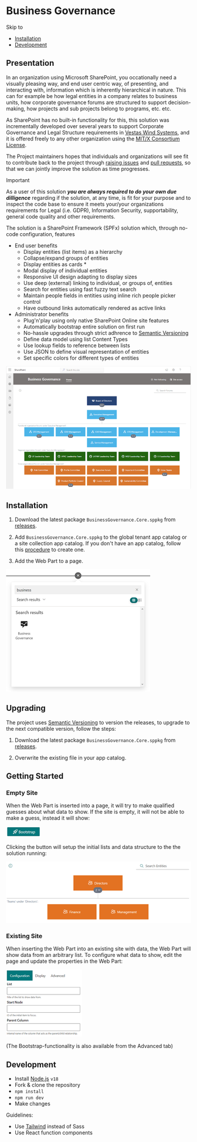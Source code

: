 # Business Governance

Skip to
* [Installation](#installation)
* [Development](#development)

## Presentation
In an organization using Microsoft SharePoint, you occationally need a visually pleasing way, and end user centric way, of presenting, and interacting with, information which is inherently hierarchical in nature. This can for example be how legal entities in a company relates to business units, how corporate governance forums are structured to support decision-making, how projects and sub projects belong to programs, etc. etc.

As SharePoint has no built-in functionality for this, this solution was incrementally developed over several years to support Corporate Governance and Legal Structure requirements in [Vestas Wind Systems](https://www.vestas.com), and it is offered freely to any other organization using the [MIT/X Consortium License](https://github.com/vestas-digital-employee-tools/business-governance/blob/main/LICENSE).

The Project maintainers hopes that individuals and organizations will see fit to contribute back to the project through [raising issues](https://github.com/vestas-digital-employee-tools/business-governance/issues/new/choose) and [pull requests](https://github.com/vestas-digital-employee-tools/business-governance/compare), so that we can jointly improve the solution as time progresses.

> [!IMPORTANT]
> As a user of this solution ***you are always required to do your own due dilligence*** regarding if the solution, at any time, is fit for your purpose and to inspect the code base to ensure it meets your/your organizations requirements for Legal (i.e. GDPR), Information Security, supportability, general code quality and other requirements.

The solution is a SharePoint Framework (SPFx) solution which, through no-code configuration, features
* End user benefits
  * Display entities (list items) as a hierarchy
  * Collapse/expand groups of entities
  * Display entities as cards  * 
  * Modal display of individual entities
  * Responsive UI design adapting to display sizes
  * Use deep (external) linking to individual, or groups of, entities
  * Search for entities using fast fuzzy text search
  * Maintain people fields in entities using inline rich people picker control
  * Have outbound links automatically rendered as active links
* Administrator benefits
  * Plug'n'play using only native SharePoint Online site features
  * Automatically bootstrap entire solution on first run
  * No-hassle upgrades through strict adhrence to [Semantic Versioning](https://semver.org/)
  * Define data model using list Content Types
  * Use lookup fields to reference between lists
  * Use JSON to define visual representation of entities
  * Set specific colors for different types of entities
 
![Example screenshot of Business Governance solution frontpage](images/business_governance_-_screenshot_(small).png)


## Installation

1. Download the latest package `BusinessGovernance.Core.sppkg` from [releases](https://github.com/vestas-digital-employee-tools/business-governance/releases).

2. Add `BusinessGovernance.Core.sppkg` to the global tenant app catalog or a site collection app catalog. If you don't have an app catalog, follow this [procedure](https://docs.microsoft.com/en-us/sharepoint/use-app-catalog) to create one.

3. Add the Web Part to a page.

![Web Part Toolbox](images/toolbox.png)

## Upgrading

The project uses [Semantic Versioning](https://semver.org/) to version the releases, to upgrade to the next compatible version, follow the steps:

1. Download the latest package `BusinessGovernance.Core.sppkg` from [releases](https://github.com/vestas-digital-employee-tools/business-governance/releases).

2. Overwrite the existing file in your app catalog.

## Getting Started

### Empty Site

When the Web Part is inserted into a page, it will try to make qualified guesses about what data to show. If the
site is empty, it will not be able to make a guess, instead it will show:

![Bootstrap](images/bootstrap.png)

Clicking the button will setup the initial lists and data structure to the the solution running:

![Bootstraped](images/bootstraped.png)

### Existing Site

When inserting the Web Part into an existing site with data, the Web Part will show data from an arbitrary list. To
configure what data to show, edit the page and update the properties in the Web Part:

![Configuration](images/configuration.png)

(The Bootstrap-functionality is also available from the Advanced tab)

## Development

-   Install [Node.js](https://nodejs.org/) `v18`
-   Fork & clone the repository
-   `npm install`
-   `npm run dev`
-   Make changes

Guidelines:

-   Use [Tailwind](https://tailwindcss.com/) instead of Sass
-   Use React function components
